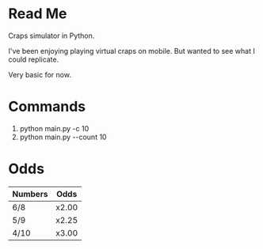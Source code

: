 # Read Me
Craps simulator in Python.

I've been enjoying playing virtual craps on mobile. But wanted to see what I could replicate.

Very basic for now.

# Commands
1. python main.py -c 10
2. python main.py --count 10

# Odds
| Numbers | Odds  |
| ------- | ----- |
| 6/8     | x2.00 |
| 5/9     | x2.25 |
| 4/10    | x3.00 |
